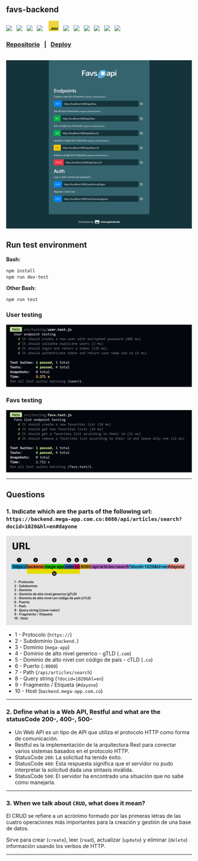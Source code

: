 ## favs-backend

<div>
<img src="https://img.icons8.com/fluency/32/000000/node-js.png"/>&nbsp;&nbsp;
<img src="https://camo.githubusercontent.com/6686b9ef0e21e13c9e7c846340303765c0f36e40a0490bcad453ea9d0d433ea0/68747470733a2f2f7777772e6d656d656e746f746563682e696e2f6173736574732f696d616765732f69636f6e732f657870726573732e706e67" width='30'/>&nbsp;&nbsp;
<img src="https://img.icons8.com/color/32/000000/mongodb.png"/>&nbsp;&nbsp;
<img src="https://mongoosejs.com/docs/images/favicon/ms-icon-144x144.png" width='28'/>&nbsp;&nbsp;&nbsp;
<img src="https://raw.githubusercontent.com/motdotla/dotenv/master/dotenv.png" width='28'/>&nbsp;&nbsp;
<img src="https://img.icons8.com/color/32/000000/java-web-token.png"/>&nbsp;&nbsp;
<img src="https://img.stackshare.io/package/19054/default_2be036aaca5c71baf790e00f1ef80dd37a625905.png" width='28'/>&nbsp;&nbsp;
<img src="https://progsoft.net/images/ejs-icon-bccf3f017751a71ee75c69021ee1020fc0d9067e.jpg" width='28'/>&nbsp;&nbsp;
<img src="https://img.icons8.com/color/32/000000/bootstrap.png"/>&nbsp;&nbsp;
<img src="https://iconape.com/wp-content/png_logo_vector/jest-logo.png" width="26"/>&nbsp;&nbsp;
<img src="https://img.icons8.com/color/32/000000/heroku.png"/>&nbsp;&nbsp;
</div>

### [Repositorio](https://github.com/luisangelsalcedo/bootcamp-challenges/tree/main/assesment2/favs-backend) &nbsp;&nbsp;|&nbsp;&nbsp; [Deploy](https://favs-backend.herokuapp.com/)

<br>
<img src="./public/img/screenshot.jpg"/>

## Run test environment

**Bash:**

```bash
npm install
npm run dev-test
```

**Other Bash:**

```bash
npm run test
```

### User testing

<img src="./public/img/test-user.jpg"/>

### Favs testing

<img src="./public/img/test-favs.jpg"/>

---

## Questions

### 1. Indicate which are the parts of the following url: `https://backend.mega-app.com.co:8080/api/articles/search?docid=1020&hl=en#dayone`

   <img src="./public/img/url-screenshot.png"/>

- 1 - Protocolo (`https://`)
- 2 - Subdominio (`backend.`)
- 3 - Dominio (`mega-app`)
- 4 - Dominio de alto nivel generico - gTLD (`.com`)
- 5 - Dominio de alto nivel con código de país - cTLD (`.co`)
- 6 - Puerto (`:8080`)
- 7 - Path (`/api/articles/search`)
- 8 - Query string (`?docid=1020&hl=en`)
- 9 - Fragmento / Etiqueta (`#dayone`)
- 10 - Host (`backend.mega-app.com.co`)

---

### 2. Define what is a Web API, Restful and what are the statusCode 200-, 400-, 500-

- Un Web API es un tipo de API que utiliza el protocolo HTTP como forma de comunicación.
- Restful es la implementación de la arquitectura Rest para conectar varios sistemas basados en el protocolo HTTP.
- StatusCode `200`: La solicitud ha tenido éxito.
- StatusCode `400`: Esta respuesta significa que el servidor no pudo interpretar la solicitud dada una sintaxis inválida.
- StatusCode `500`: El servidor ha encontrado una situación que no sabe cómo manejarla.

---

### 3. When we talk about `CRUD`, what does it mean?

El CRUD se refiere a un acrónimo formado por las primeras letras de las cuatro operaciones más importantes para la creación y gestión de una base de datos.

Sirve para crear (`create`), leer (`read`), actualizar (`update`) y eliminar (`delete`) información usando los verbos de HTTP.

---
